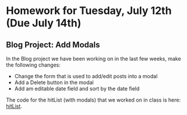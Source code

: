 Homework for Tuesday, July 12th (Due July 14th)
===============================================

Blog Project: Add Modals
------------------------
In the Blog project we have been working on in the last few weeks, make the following changes:

- Change the form that is used to add/edit posts into a modal
- Add a Delete button in the modal
- Add am editable date field and sort by the date field

The code for the hitList (with modals) that we worked on in class is here: [hitList](https://github.com/sergei202/okcoders-class/tree/master/week6/examples/hitList).
